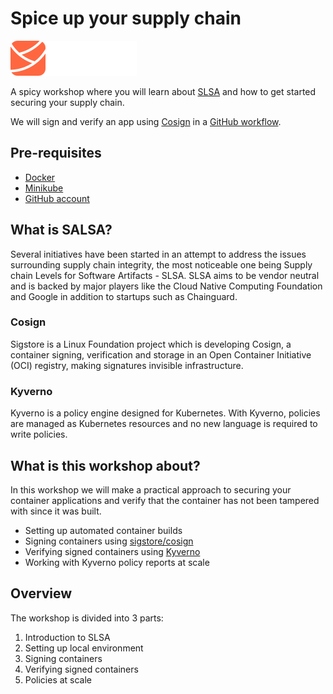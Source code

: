 # Spice up your supply chain

![slsa logo](img/slsa-logo.svg)

A spicy workshop where you will learn about [SLSA](https://slsa.dev/) and how to get started securing your supply chain.

We will sign and verify an app using [Cosign](https://github.com/sigstore/cosign) in a [GitHub workflow](https://docs.github.com/en/actions/quickstart).

## Pre-requisites

- [Docker](https://docs.docker.com/get-docker/)
- [Minikube](https://minikube.sigs.k8s.io/docs/start/)
- [GitHub account](https://github.com/signup)

## What is SALSA?

Several initiatives have been started in an attempt to address the issues surrounding supply chain integrity, the most noticeable one being Supply chain Levels for Software Artifacts - SLSA. SLSA aims to be vendor neutral and is backed by major players like the Cloud Native Computing Foundation and Google in addition to startups such as Chainguard.

### Cosign

Sigstore is a Linux Foundation project which is developing Cosign, a container signing, verification and storage in an Open Container Initiative (OCI) registry, making signatures invisible infrastructure.

### Kyverno

Kyverno is a policy engine designed for Kubernetes. With Kyverno, policies are managed as Kubernetes resources and no new language is required to write policies.

## What is this workshop about?

In this workshop we will make a practical approach to securing your container applications and verify that the container has not been tampered with since it was built.

 * Setting up automated container builds
 * Signing containers using [sigstore/cosign](https://github.com/sigstore/cosign)
 * Verifying signed containers using [Kyverno](https://kyverno.io/docs/writing-policies/verify-images/)
 * Working with Kyverno policy reports at scale

## Overview

The workshop is divided into 3 parts:

1. Introduction to SLSA
2. Setting up local environment
3. Signing containers
4. Verifying signed containers
5. Policies at scale